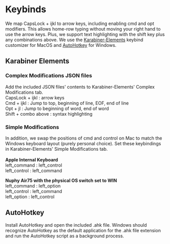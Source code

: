 # Keybinds
We map CapsLock + ijkl to arrow keys, including enabling cmd and opt modifiers.
This allows home-row typing without moving your right hand to use the arrow 
keys. Plus, we support text highlighting with the shift key plus any 
combinations above. We use the [Karabiner-Elements](https://karabiner-elements.pqrs.org/) 
keybind customizer for MacOS and [AutoHotkey](https://www.autohotkey.com/) for 
Windows.

## Karabiner Elements
### Complex Modifications JSON files
Add the included JSON files' contents to Karabiner-Elements' Complex 
Modifications tab. <br>
CapsLock + ijkl : arrow keys <br>
Cmd + ijkl : Jump to top, beginning of line, EOF, end of line <br>
Opt + jl : Jump to beginning of word, end of word <br>
Shift + combo above : syntax highlighting <br>

### Simple Modifications
In addition, we swap the positions of cmd and control on Mac to match 
the Windows keyboard layout (purely personal choice). Set these
keybindings in Karabiner-Elements' Simple Modifications tab. <br><br>
**Apple Internal Keyboard** <br>
left_command : left_control <br>
left_control : left_command <br>

**Nuphy Air75 with the physical OS switch set to WIN**<br>
left_command : left_option <br>
left_control : left_command <br>
left_option : left_control

## AutoHotkey
Install AutoHotkey and open the included .ahk file. Windows should recognize 
AutoHotkey as the default application for the .ahk file extension and run the 
AutoHotkey script as a background process.
